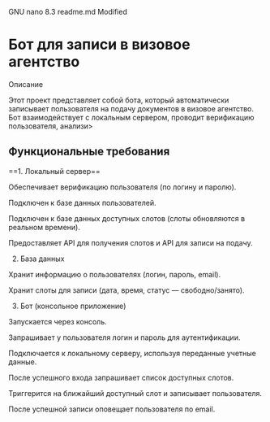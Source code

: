   GNU nano 8.3                                                                                        readme.md                                                                                         Modified
# **Бот для записи в визовое агентство**

Описание

Этот проект представляет собой бота, который автоматически записывает пользователя на подачу документов в визовое агентство. Бот взаимодействует с локальным сервером, проводит верификацию пользователя, анализи>



## Функциональные требования

==1. Локальный сервер==

Обеспечивает верификацию пользователя (по логину и паролю).

Подключен к базе данных пользователей.

Подключен к базе данных доступных слотов (слоты обновляются в реальном времени).

Предоставляет API для получения слотов и API для записи на подачу.

2. База данных

Хранит информацию о пользователях (логин, пароль, email).

Хранит слоты для записи (дата, время, статус — свободно/занято).

3. Бот (консольное приложение)

Запускается через консоль.

Запрашивает у пользователя логин и пароль для аутентификации.

Подключается к локальному серверу, используя переданные учетные данные.

После успешного входа запрашивает список доступных слотов.

Триггерится на ближайший доступный слот и записывает пользователя.

После успешной записи оповещает пользователя по email.




